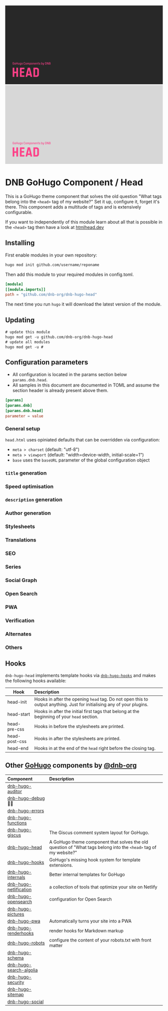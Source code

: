 ![DNB-Hugo/HEAD](.github/github-card-head-dark.png#gh-dark-mode-only)
![DNB-Hugo/HEAD](.github/github-card-head-light.png#gh-light-mode-only)

# DNB GoHugo Component / Head

This is a GoHugo theme component that solves the old question "What tags belong into the `<head>` tag of my website?" Set it up, configure it, forget it's there. This component adds a multitude of tags and is extensively configurable.

If you want to independently of this module learn about all that is possible in the `<head>` tag then have a look at [htmlhead.dev](https://htmlhead.dev/)

## Installing

First enable modules in your own repository:

```bash
hugo mod init github.com/username/reponame
```

Then add this module to your required modules in config.toml.

```toml
[module]
[[module.imports]]
path = "github.com/dnb-org/dnb-hugo-head"
```

The next time you run `hugo` it will download the latest version of the module.

## Updating

```shell
# update this module
hugo mod get -u github.com/dnb-org/dnb-hugo-head
# update all modules
hugo mod get -u #
```

## Configuration parameters

- All configuration is located in the params section below `params.dnb.head`.
- All samples in this document are documented in TOML and assume the section header is already present above them.

```toml
[params]
[params.dnb]
[params.dnb.head]
parameter = value
```

### General setup

`head.html` uses opiniated defaults that can be overridden via configuration:

- `meta > charset` (default: "utf-8")
- `meta > viewport` (default: "width=device-width, initial-scale=1")
- `base` uses the `baseURL` parameter of the global configuration object

### `title` generation

### Speed optimisation

### `description` generation

### Author generation

### Stylesheets

### Translations

### SEO

### Series

### Social Graph

### Open Search

### PWA

### Verification

### Alternates

### Others

## Hooks

`dnb-hugo-head` implements template hooks via [`dnb-hugo-hooks`](https://github.com/dnb-org/dnb-hugo-hooks) and makes the following hooks available:

<!-- prettier-ignore -->
| Hook | Description |
| --- | :--- |
| head-init | Hooks in after the opening `head` tag. Do not open this to output anything. Just for initialising any of your plugins. |
| head-start | Hooks in after the initial first tags that belong at the beginning of your `head` section. |
| head-pre-css | Hooks in before the stylesheets are printed. |
| head-post-css | Hooks in after the stylesheets are printed. |
| head-end | Hooks in at the end of the `head` right before the closing tag. |

<!--- COMPONENTS BEGIN --->

## Other [GoHugo](https://gohugo.io/) components by [@dnb-org](https://github.com/dnb-org/)

<!-- prettier-ignore -->
| Component | Description |
| :--- | :--- |
| [dnb-hugo-auditor](https://github.com/dnb-org/dnb-hugo-auditor) | |
| [dnb-hugo-debug](https://github.com/dnb-org/dnb-hugo-debug) :mage_man: | |
| [dnb-hugo-errors](https://github.com/dnb-org/dnb-hugo-errors) | |
| [dnb-hugo-functions](https://github.com/dnb-org/dnb-hugo-functions) | |
| [dnb-hugo-giscus](https://github.com/dnb-org/dnb-hugo-giscus) | The Giscus comment system layout for GoHugo. |
| [dnb-hugo-head](https://github.com/dnb-org/dnb-hugo-head) | A GoHugo theme component that solves the old question of "What tags belong into the `<head>` tag of my website?" |
| [dnb-hugo-hooks](https://github.com/dnb-org/dnb-hugo-hooks) | GoHugo's missing hook system for template extensions. |
| [dnb-hugo-internals](https://github.com/dnb-org/dnb-hugo-internals) | Better internal templates for GoHugo |
| [dnb-hugo-netlification](https://github.com/dnb-org/dnb-hugo-netlification) | a collection of tools that optimize your site on Netlify |
| [dnb-hugo-opensearch](https://github.com/dnb-org/dnb-hugo-opensearch) | configuration for Open Search |
| [dnb-hugo-pictures](https://github.com/dnb-org/dnb-hugo-pictures) | |
| [dnb-hugo-pwa](https://github.com/dnb-org/dnb-hugo-pwa) | Automatically turns your site into a PWA |
| [dnb-hugo-renderhooks](https://github.com/dnb-org/dnb-hugo-renderhooks) | render hooks for Markdown markup |
| [dnb-hugo-robots](https://github.com/dnb-org/dnb-hugo-robots) | configure the content of your robots.txt with front matter |
| [dnb-hugo-schema](https://github.com/dnb-org/dnb-hugo-schema) | |
| [dnb-hugo-search-algolia](https://github.com/dnb-org/dnb-hugo-search-algolia) | |
| [dnb-hugo-security](https://github.com/dnb-org/dnb-hugo-security) | |
| [dnb-hugo-sitemap](https://github.com/dnb-org/dnb-hugo-sitemap) | |
| [dnb-hugo-social](https://github.com/dnb-org/dnb-hugo-social) | |

<!--lint disable no-missing-blank-lines -->
<!--- COMPONENTS END --->
